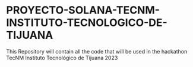 # PROYECTO-SOLANA-TECNM-INSTITUTO-TECNOLOGICO-DE-TIJUANA
This Repository will contain all the code that will be used in the hackathon TecNM Instituto Tecnológico de Tijuana 2023
